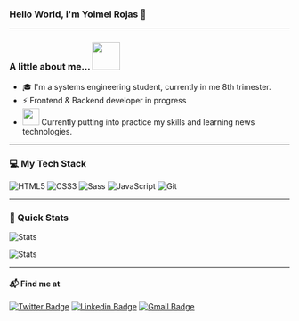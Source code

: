 ### Hello World, i'm Yoimel Rojas 👋

---

### A little about me... <img src="https://media.giphy.com/media/VgCDAzcKvsR6OM0uWg/giphy.gif" width="50">

- 🎓 I'm a systems engineering student, currently in me 8th trimester.
- ⚡️ Frontend & Backend developer in progress
- <img src="https://media.giphy.com/media/WUlplcMpOCEmTGBtBW/giphy.gif" width="30"> Currently putting into practice my skills and learning news technologies.

---

### :computer: My Tech Stack

![HTML5](https://img.shields.io/badge/-HTML5-%23E44D27?style=flat-square&logo=html5&logoColor=ffffff) ![CSS3](https://img.shields.io/badge/-CSS3-%231572B6?style=flat-square&logo=css3) ![Sass](https://img.shields.io/badge/-Sass-%23CC6699?style=flat-square&logo=sass&logoColor=ffffff) ![JavaScript](https://img.shields.io/badge/-JavaScript-%23F7DF1C?style=flat-square&logo=javascript&logoColor=000000&labelColor=%23F7DF1C&color=%23FFCE5A) ![Git](https://img.shields.io/badge/-Git-%23F05032?style=flat-square&logo=git&logoColor=%23ffffff)

---

### 🚀 Quick Stats

![Stats](https://github-readme-stats.vercel.app/api/top-langs/?username=YoimelDev&layout=compact&theme=radical)

![Stats](https://github-readme-stats.vercel.app/api?username=YoimelDev&show_icons=true&theme=radical)

---

#### 📬 Find me at

[![Twitter Badge](https://img.shields.io/badge/Twitter-blue?style=flat-square&logo=twitter&logoColor=white&link=:https://twitter.com/yoimeldev)](https://twitter.com/yoimeldev) [![Linkedin Badge](https://img.shields.io/badge/-LinkedIn-blue?style=flat-square&logo=Linkedin&logoColor=white&link=https://www.linkedin.com/in/yoimel-emir-rojas-rios-52393b124//)](https://www.linkedin.com/in/yoimel-emir-rojas-rios-52393b124/) [![Gmail Badge](https://img.shields.io/badge/-yoimeldev@gmail.com-c14438?style=flat-square&logo=Gmail&logoColor=white&link=yoimeldev@gmail.com)](yoimeldev@gmail.com)
